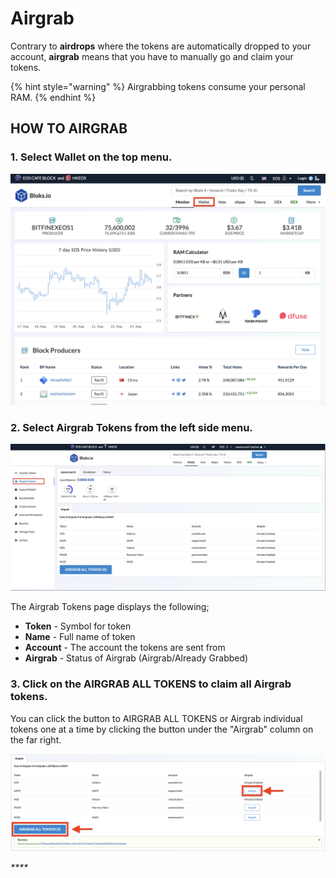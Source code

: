 # Airgrab

Contrary to **airdrops** where the tokens are automatically dropped to your account, **airgrab** means that you have to manually go and claim your tokens.

{% hint style="warning" %}
Airgrabbing tokens consume your personal RAM. 
{% endhint %}

## HOW TO AIRGRAB

### 1. Select **Wallet** on the top menu.

![](../.gitbook/assets/image%20%28136%29.png)

### 2. Select **Airgrab Tokens** from the left side menu.

![](../.gitbook/assets/image%20%2894%29.png)

The Airgrab Tokens page displays the following;

* **Token** - Symbol for token
* **Name** - Full name of token
* **Account** - The account the tokens are sent from
* **Airgrab** - Status of Airgrab \(Airgrab/Already Grabbed\)

### 3. Click on the AIRGRAB ALL TOKENS to claim all Airgrab tokens.

You can click the button to AIRGRAB ALL TOKENS or Airgrab individual tokens one at a time by clicking the button under the "Airgrab" column on the far right. 

![](../.gitbook/assets/image%20%2816%29.png)

_\*\*\*\*_

